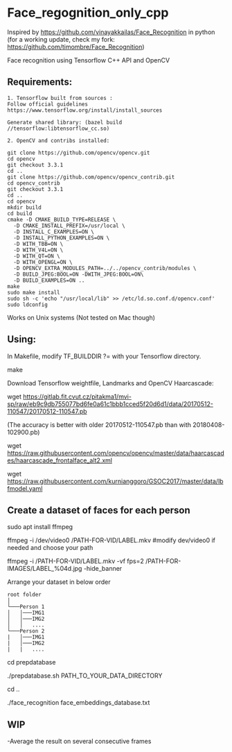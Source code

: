 # Face_regognition_only_cpp

Inspired by https://github.com/vinayakkailas/Face_Recognition in python
(for a working update, check my fork: https://github.com/timombre/Face_Recognition)

Face recognition using Tensorflow C++ API and OpenCV

## Requirements:

	1. Tensorflow built from sources :
	Follow official guidelines
	https://www.tensorflow.org/install/install_sources
	
	Generate shared library: (bazel build //tensorflow:libtensorflow_cc.so)
	
	2. OpenCV and contribs installed:
	
	git clone https://github.com/opencv/opencv.git
	cd opencv 
	git checkout 3.3.1 
	cd ..
	git clone https://github.com/opencv/opencv_contrib.git
	cd opencv_contrib
	git checkout 3.3.1
	cd ..
	cd opencv
	mkdir build
	cd build
	cmake -D CMAKE_BUILD_TYPE=RELEASE \
      -D CMAKE_INSTALL_PREFIX=/usr/local \
      -D INSTALL_C_EXAMPLES=ON \
      -D INSTALL_PYTHON_EXAMPLES=ON \
      -D WITH_TBB=ON \
      -D WITH_V4L=ON \
      -D WITH_QT=ON \
      -D WITH_OPENGL=ON \
      -D OPENCV_EXTRA_MODULES_PATH=../../opencv_contrib/modules \
      -D BUILD_JPEG:BOOL=ON -DWITH_JPEG:BOOL=ON\
      -D BUILD_EXAMPLES=ON ..
	make
	sudo make install
	sudo sh -c 'echo "/usr/local/lib" >> /etc/ld.so.conf.d/opencv.conf'
	sudo ldconfig
	

Works on Unix systems (Not tested on Mac though)

## Using:

In Makefile, modify TF_BUILDDIR ?= with your Tensorflow directory.

make

Download Tensorflow weightfile, Landmarks and OpenCV Haarcascade:

wget https://gitlab.fit.cvut.cz/pitakma1/mvi-sp/raw/eb9c9db755077bd6fe0a61c1bbb1cced5f20d6d1/data/20170512-110547/20170512-110547.pb

(The accuracy is better with older 20170512-110547.pb than with 20180408-102900.pb)

wget https://raw.githubusercontent.com/opencv/opencv/master/data/haarcascades/haarcascade_frontalface_alt2.xml

wget https://raw.githubusercontent.com/kurnianggoro/GSOC2017/master/data/lbfmodel.yaml


## Create a dataset of faces for each person 

sudo apt install ffmpeg 

ffmpeg -i /dev/video0 /PATH-FOR-VID/LABEL.mkv #modify dev/video0 if needed and choose your path

ffmpeg -i /PATH-FOR-VID/LABEL.mkv -vf fps=2 /PATH-FOR-IMAGES/LABEL_%04d.jpg -hide_banner

Arrange your dataset in below order

```
root folder  
│
└───Person 1
│   │───IMG1
│   │───IMG2
│   │   ....
└───Person 2
|   │───IMG1
|   │───IMG2
|   |   ....
```

cd prepdatabase

./prepdatabase.sh PATH_TO_YOUR_DATA_DIRECTORY

cd ..

./face_recognition face_embeddings_database.txt


## WIP

-Average the result on several consecutive frames




